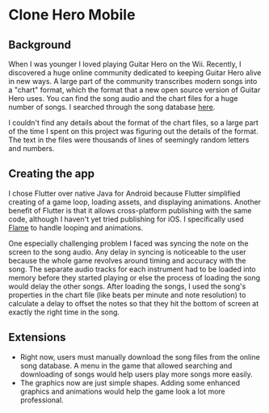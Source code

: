 # Clone Hero Mobile

## Background
When I was younger I loved playing Guitar Hero on the Wii. Recently, I discovered a huge online community dedicated to keeping Guitar Hero alive in new ways. A large part of the community transcribes modern songs into a "chart" format, which the format that a new open source version of Guitar Hero uses. You can find the song audio and the chart files for a huge number of songs. I searched through the song database [here](https://chorus.fightthe.pw/).

I couldn't find any details about the format of the chart files, so a large part of the time I spent on this project was figuring out the details of the format. The text in the files were thousands of lines of seemingly random letters and numbers.

## Creating the app
I chose Flutter over native Java for Android because Flutter simplified creating of a game loop, loading assets, and displaying animations. Another benefit of Flutter is that it allows cross-platform publishing with the same code, although I haven't yet tried publishing for iOS. I specifically used [Flame](https://pub.dev/packages/flame) to handle looping and animations. 

One especially challenging problem I faced was syncing the note on the screen to the song audio. Any delay in syncing is noticeable to the user because the whole game revolves around timing and accuracy with the song. The separate audio tracks for each instrument had to be loaded into memory before they started playing or else the process of loading the song would delay the other songs. After loading the songs, I used the song's properties in the chart file (like beats per minute and note resolution) to calculate a delay to offset the notes so that they hit the bottom of screen at exactly the right time in the song.

## Extensions
- Right now, users must manually download the song files from the online song database. A menu in the game that allowed searching and downloading of songs would help users play more songs more easily.
- The graphics now are just simple shapes. Adding some enhanced graphics and animations would help the game look a lot more professional.
